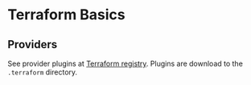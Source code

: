 # Terraform Basics

## Providers

See provider plugins at [Terraform registry](https://registry.terraform.io).
Plugins are download to the `.terraform` directory.